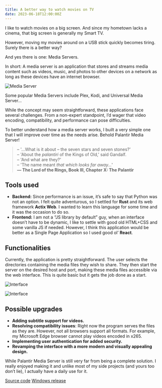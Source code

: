 ```yaml
---
title: A better way to watch movies on TV
date: 2023-06-18T12:00:00Z
---
```



I like to watch movies on a big screen. And since my hometown lacks a cinema, that big screen is generally my Smart TV.

However, moving my movies around on a USB stick quickly becomes tiring. Surely there is a better way?

And yes there is one: Media Servers.

In short: A media server is an application that stores and streams media content such as videos, music, and photos to other devices on a network as long as these devices have an internet browser.

![Media Server](/img/mediaserver.drawio-1.png.webp)

Some popular Media Servers include Plex, Kodi, and Universal Media Server…

While the concept may seem straightforward, these applications face several challenges. From a non-expert standpoint, I’d wager that video encoding, compatibility, and performance can pose difficulties.

To better understand how a media server works, I built a very simple one that I will improve over time as the needs arise. Behold Palantir Media Server!

> – '…What is it about – the seven stars and seven stones?'<br>
> – 'About the *palantiri* of the Kings of Old,' said Gandalf.<br>
> – 'And what are they?'<br>
> – 'The name meant *that which looks far away…*'  
> **— The Lord of the Rings, Book III, Chapter X: The Palantir**

## Tools used

- **Backend:** Since performance is an issue, it’s safe to say that Python was not an option. I felt quite adventurous, so I settled for **Rust** and its web framework **Actix Web**. I wanted to learn this language for some time and it was the occasion to do so.
- **Frontend:** I am not a “JS library by default” guy, when an interface doesn’t have to be dynamic, I like to settle with good old HTML+CSS and some vanilla JS if needed. However, I think this application would be better as a Single Page Application so I used good ol’ **React**.

## Functionalities

Currently, the application is pretty straightforward. The user selects the directories containing the media files they wish to share. They then start the server on the desired host and port, making these media files accessible via the web interface. This is quite basic but it gets the job done as a start.

![Interface](/img/Capture-decran-2023-06-18-162341-1024x636.png.webp)

![Interface](/img/Capture-decran-2023-06-18-162933-1024x475.png.webp)

## Possible upgrades

- **Adding subtitle support for videos.**
- **Resolving compatibility issues**: Right now the program serves the files as they are. However, not all browsers support all formats. For example, my Microsoft Edge browser cannot play videos encoded in x265.
- **Implementing user authentication for added security.**
- **Revamping the interface with a more modern and visually appealing design.**

While Palantir Media Server is still very far from being a complete solution. I really enjoyed making it and unlike most of my side projects (and yours too don’t lie), I actually have a daily use for it.

[Source code](https://github.com/benaissazaki/palantir-media-server)
[Windows release](https://github.com/benaissazaki/palantir-media-server/releases/latest)
